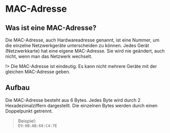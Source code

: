 # MAC-Adresse

## Was ist eine MAC-Adresse?

Die MAC-Adresse, auch Hardwareadresse genannt, ist eine Nummer, um die einzelne Netzwerkgeräte unterscheiden zu können.
Jedes Gerät (Netzwerkkarte) hat eine eigene
MAC-Adresse. Sie wird nie geändert, auch nicht, wenn man das Netzwerk wechselt.

!> Die MAC-Adresse ist eindeutig. Es kann nicht mehrere Geräte mit der gleichen MAC-Adresse geben.

## Aufbau

Die MAC-Adresse besteht aus 6 Bytes. Jedes Byte wird durch 2 Hexadezimalziffern dargestellt. Die einzelnen Bytes werden
durch einen Doppelpunkt getrennt.

> Beispiel:  
> `E9:0B:AB:68:C4:7E`
